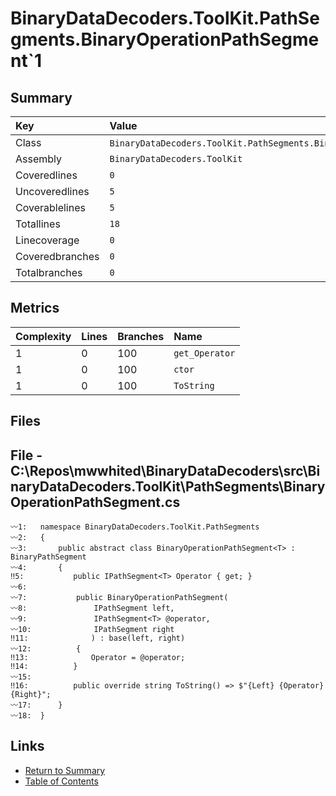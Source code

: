 ﻿# BinaryDataDecoders.ToolKit.PathSegments.BinaryOperationPathSegment`1

## Summary

| Key             | Value                                                                  |
| :-------------- | :--------------------------------------------------------------------- |
| Class           | `BinaryDataDecoders.ToolKit.PathSegments.BinaryOperationPathSegment`1` |
| Assembly        | `BinaryDataDecoders.ToolKit`                                           |
| Coveredlines    | `0`                                                                    |
| Uncoveredlines  | `5`                                                                    |
| Coverablelines  | `5`                                                                    |
| Totallines      | `18`                                                                   |
| Linecoverage    | `0`                                                                    |
| Coveredbranches | `0`                                                                    |
| Totalbranches   | `0`                                                                    |

## Metrics

| Complexity | Lines | Branches | Name           |
| :--------- | :---- | :------- | :------------- |
| 1          | 0     | 100      | `get_Operator` |
| 1          | 0     | 100      | `ctor`         |
| 1          | 0     | 100      | `ToString`     |

## Files

## File - C:\Repos\mwwhited\BinaryDataDecoders\src\BinaryDataDecoders.ToolKit\PathSegments\BinaryOperationPathSegment.cs

```CSharp
〰1:   namespace BinaryDataDecoders.ToolKit.PathSegments
〰2:   {
〰3:       public abstract class BinaryOperationPathSegment<T> : BinaryPathSegment
〰4:       {
‼5:           public IPathSegment<T> Operator { get; }
〰6:   
〰7:           public BinaryOperationPathSegment(
〰8:               IPathSegment left,
〰9:               IPathSegment<T> @operator,
〰10:              IPathSegment right
‼11:              ) : base(left, right)
〰12:          {
‼13:              Operator = @operator;
‼14:          }
〰15:  
‼16:          public override string ToString() => $"{Left} {Operator} {Right}";
〰17:      }
〰18:  }
```

## Links

* [Return to Summary](Summary.md)
* [Table of Contents](../TOC.md)

